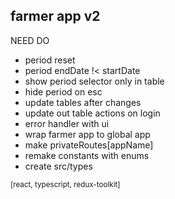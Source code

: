 ## farmer app v2 ##

NEED DO
- period reset
- period endDate !< startDate
- show period selector only in table
- hide period on esc
- update tables after changes
- update out table actions on login
- error handler with ui
- wrap farmer app to global app
- make privateRoutes[appName]
- remake constants with enums
- create src/types

<sub>[react, typescript, redux-toolkit]</sub>